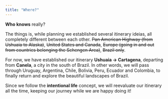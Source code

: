 ```yaml
---
title: "Where?"
---
```

**Who knows** really?

The things is, while planning we established several itinerary ideias, all completely different between each other. ~~Pan American Highway (from Ushuaia to Alaska)~~, ~~United States and Canada~~, ~~Europe (going in and out from countries belonging the Schengen Area)~~, ~~Brazil only~~.
  
For now, we have established our itinerary **Ushuaia &rarr; Cartagena**, departing from **Canela**, a city in the south of Brazil. In other words, we will pass through Uruguay, Argentina, Chile, Bolivia, Peru, Ecuador and Colombia, to finally return and explore the beautiful landscapes of Brazil.

Since we follow the **intentional life** concept, we will reevaluate our itinerary all the time, keeping our journey while we are happy doing it!
